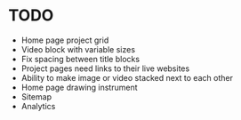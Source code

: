 # TODO

- Home page project grid
- Video block with variable sizes
- Fix spacing between title blocks
- Project pages need links to their live websites
- Ability to make image or video stacked next to each other
- Home page drawing instrument
- Sitemap
- Analytics
